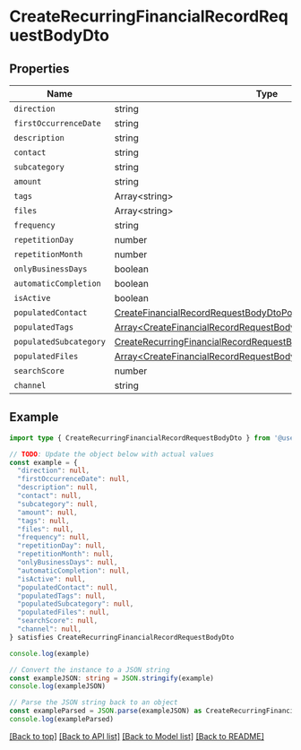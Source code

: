 
# CreateRecurringFinancialRecordRequestBodyDto


## Properties

Name | Type
------------ | -------------
`direction` | string
`firstOccurrenceDate` | string
`description` | string
`contact` | string
`subcategory` | string
`amount` | string
`tags` | Array&lt;string&gt;
`files` | Array&lt;string&gt;
`frequency` | string
`repetitionDay` | number
`repetitionMonth` | number
`onlyBusinessDays` | boolean
`automaticCompletion` | boolean
`isActive` | boolean
`populatedContact` | [CreateFinancialRecordRequestBodyDtoPopulatedContact](CreateFinancialRecordRequestBodyDtoPopulatedContact.md)
`populatedTags` | [Array&lt;CreateFinancialRecordRequestBodyDtoPopulatedTagsInner&gt;](CreateFinancialRecordRequestBodyDtoPopulatedTagsInner.md)
`populatedSubcategory` | [CreateRecurringFinancialRecordRequestBodyDtoPopulatedSubcategory](CreateRecurringFinancialRecordRequestBodyDtoPopulatedSubcategory.md)
`populatedFiles` | [Array&lt;CreateFinancialRecordRequestBodyDtoPopulatedFilesInner&gt;](CreateFinancialRecordRequestBodyDtoPopulatedFilesInner.md)
`searchScore` | number
`channel` | string

## Example

```typescript
import type { CreateRecurringFinancialRecordRequestBodyDto } from '@usesofia/pegasus-core-api-sdk'

// TODO: Update the object below with actual values
const example = {
  "direction": null,
  "firstOccurrenceDate": null,
  "description": null,
  "contact": null,
  "subcategory": null,
  "amount": null,
  "tags": null,
  "files": null,
  "frequency": null,
  "repetitionDay": null,
  "repetitionMonth": null,
  "onlyBusinessDays": null,
  "automaticCompletion": null,
  "isActive": null,
  "populatedContact": null,
  "populatedTags": null,
  "populatedSubcategory": null,
  "populatedFiles": null,
  "searchScore": null,
  "channel": null,
} satisfies CreateRecurringFinancialRecordRequestBodyDto

console.log(example)

// Convert the instance to a JSON string
const exampleJSON: string = JSON.stringify(example)
console.log(exampleJSON)

// Parse the JSON string back to an object
const exampleParsed = JSON.parse(exampleJSON) as CreateRecurringFinancialRecordRequestBodyDto
console.log(exampleParsed)
```

[[Back to top]](#) [[Back to API list]](../README.md#api-endpoints) [[Back to Model list]](../README.md#models) [[Back to README]](../README.md)


